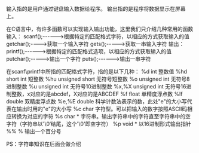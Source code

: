 输入指的是用户通过键盘输入数据给程序。
输出指的是程序将数据显示在屏幕上。

在C语言中，有许多函数可以实现输入输出功能，这里我们只介绍几种常用的函数
	输入：
		scanf();------>根据特定的匹配格式字符，以相应的方式获取输入的值
		getchar();---->获取一个输入字符
		gets();----->获取一串输入字符
	输出：
		printf();------>根据特定的匹配格式选项，以相应的方式获取输入的值
		putchar();----->输出一个字符
		puts();------>输出一串字符
		
在scanf\printf中所指的匹配格式字符，指的是以下几种：
	%d		int				整数值
    %hd		short int		短整数
    %hu		unsigned short 	无符号短整数
    %o		unsigned int	无符号8进制整数
    %u		unsigned int	无符号10进制整数
    %x,%X	unsigned int	无符号16进制整数，x对应的是abcdef，X对应的是ABCDEF
    %f		float			单精度浮点数
    %lf		double			双精度浮点数
    %e,%E	double			科学计数法表示的数，此处"e"的大小写代表在输出时用的"e"的大小写
    %c		char			字符型。可以把输入的数字按照ASCII码相应转换为对应的字符
    %s		char * 			字符串。输出字符串中的字符直至字符串中的空字符（字符串以'\0‘结尾，这个'\0'即空字符）
    %p		void *			以16进制形式输出指针
    %%		%				输出一个百分号

PS：字符串知识在后面会做介绍
